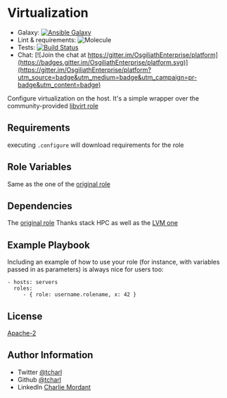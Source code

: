 Virtualization
=========


* Galaxy: [![Ansible Galaxy](https://img.shields.io/badge/galaxy-tcharl.ansible_virtualization-660198.svg?style=flat)](https://galaxy.ansible.com/tcharl/ansible_virtualization)
* Lint & requirements: ![Molecule](https://github.com/OsgiliathEnterprise/ansible-virtualization/workflows/Molecule/badge.svg)
* Tests: [![Build Status](https://travis-ci.org/OsgiliathEnterprise/ansible-virtualization.svg?branch=master)](https://travis-ci.org/OsgiliathEnterprise/ansible-virtualization)
* Chat: [![Join the chat at https://gitter.im/OsgiliathEnterprise/platform](https://badges.gitter.im/OsgiliathEnterprise/platform.svg)](https://gitter.im/OsgiliathEnterprise/platform?utm_source=badge&utm_medium=badge&utm_campaign=pr-badge&utm_content=badge)


Configure virtualization on the host.
It's a simple wrapper over the community-provided [libvirt role](https://github.com/stackhpc/ansible-role-libvirt-host)

Requirements
------------

executing `.configure` will download requirements for the role

Role Variables
--------------

Same as the one of the [original role](https://github.com/stackhpc/ansible-role-libvirt-host)

Dependencies
------------

The [original role](https://github.com/stackhpc/ansible-role-libvirt-host) Thanks stack HPC as well as the [LVM one](https://github.com/OsgiliathEnterprise/ansible-volumes)  

Example Playbook
----------------

Including an example of how to use your role (for instance, with variables passed in as parameters) is always nice for users too:

    - hosts: servers
      roles:
         - { role: username.rolename, x: 42 }

License
-------

[Apache-2](https://www.apache.org/licenses/LICENSE-2.0)

Author Information
------------------

* Twitter [@tcharl](https://twitter.com/Tcharl)
* Github [@tcharl](https://github.com/Tcharl)
* LinkedIn [Charlie Mordant](https://www.linkedin.com/in/charlie-mordant-51796a97/)
